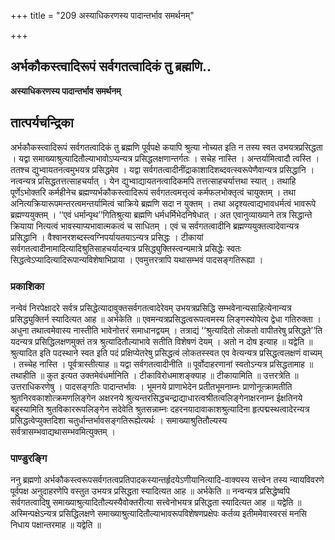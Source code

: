 +++
title = "209 अस्याधिकरणस्य पादान्तर्भाव समर्थनम्"

+++


## अर्भकौकस्त्वादिरूपं सर्वगतत्वादिकं तु ब्रह्मणि..

**अस्याधिकरणस्य पादान्तर्भाव समर्थनम्**

## **तात्पर्यचन्द्रिका**

अर्भकौकस्त्वादिरूपं सर्वगतत्वादिकं तु ब्रह्मणि पूर्वपक्षे कयापि श्रुत्या नोच्यत इति न तस्य स्वत उभयत्रप्रसिद्धता । यद्वा समाख्याश्रुत्यादितौल्याभावोऽप्यन्यत्र प्रसिद्धलक्षणान्तर्गतः । सचेह नास्ति । अन्तर्यामित्वादौ त्वस्ति । ततश्च द्युभ्वायतनत्वमुभयत्र प्रसिद्धमेव । यद्वा सर्वगतत्वादीनींद्राकाशादिशब्दवत्स्वरूपेणैवान्यत्र प्रसिद्धानि । नत्वन्यत्र प्रसिद्धतत्तत्साहचर्यात् । येन द्युभ्वाद्यायतनत्वादिकमपि तत्तत्साहचर्यात्तथा स्यात् । तथाहि पूर्णेऽभोक्तरि कर्महीनेच ब्रह्मण्यर्भकौकस्त्वादिरूपं सर्वगतत्वमत्तृत्वं कर्मफलभोक्तृत्वं चायुक्तम् । तथा अनित्यक्रियारूपमन्तरत्वमन्तर्यामित्वं चाक्रिये ब्रह्मणि सदा न युक्तम् । तथा अदृश्यत्वाद्यभावधर्मत्वं भावरूपे ब्रह्मण्ययुक्तम् । ‘‘एवं धर्मान्पृथ’’गितिश्रुत्या ब्रह्मणि धर्मधर्मिभेदनिषेधात् । अत एवानुव्याख्याने तत्र सिद्धान्ते क्रियाया नित्यत्वं भावस्याप्यभावात्मकत्वं च साधितम् । एवं च सर्वगतत्वादीनि ब्रह्मण्ययुक्तत्वादेवान्यत्र प्रसिद्धानि । वैश्वानरशब्दस्त्वग्निपर्यायतयाऽन्यत्र प्रसिद्धः । टीकायां सर्वगतत्वादीनामादित्यादिश्रुतिसाहचर्यादन्यत्र प्रसिद्ध्युक्तिस्त्वन्यमात्रे प्रसिद्धेः स्वतः सिद्धत्वेऽप्यादित्यादिरूपान्यविशेषाभिप्राया । एवमुत्तरत्रापि यथासम्भवं पादसङ्गतिरूह्या ।

### **प्रकाशिका**

नन्वेवं निरपेक्षादरे सर्वत्र प्रसिद्धेत्यादावुक्तसर्वगतत्वादेरेवम् उभयत्रप्रसिद्धि सम्भवेनान्यसाहित्येनान्यत्र प्रसिद्ध्युक्तिर्न स्यादित्यत आह ॥ अर्भकेति ॥ एवमन्यत्रप्रसिद्धत्वरूपत्वमस्य लिङ्गस्योपेत्य द्वेधा गतिरुक्ता । अधुना तथात्वमेवास्य नास्तीति भावेनोत्तरं समाधानद्वयम् । तत्राद्यं ‘‘श्रुत्यादितो लोकतो वापीतरेषु प्रसिद्धते’’ति यदन्यत्र प्रसिद्धिलक्षणमुक्तं तत्र श्रुत्यादितौल्याभावे सतीति विशेषणं देयम् । अतो न दोष इत्याह ॥ यद्वेति ॥ श्रुत्यादित इति पदस्थाने स्वत इति पदं प्रक्षिप्येतरेषु प्रसिद्धत्वं लोकतस्स्वत एव वेत्यन्यत्र प्रसिद्धत्वलक्षणं वाच्यम् । तच्चेह नास्ति । पूर्वत्रास्तीत्याह ॥ यद्वा सर्वगतत्वादीनीति ॥ पूर्वोदाहरणानां स्वतोऽन्यत्र प्रसिद्धतामाह ॥ तथाहीति ॥ कुत इत्यत उक्तमेवंधर्मानिति । टीकाविरोधमाशङ्क्याह ॥ टीकायामिति ॥ उत्तरत्रेति ॥ उत्तराधिकरणेषु । पादसङ्गतिः पादान्तर्भावः । भूमनये प्राणाभेदेन प्रतीतभूमनाम्नः प्राणोनूत्क्रामतीति श्रुतनिरवकाशोत्क्रमणलिङ्गेन अक्षरनये श्रुत्यन्तरसिद्धचन्द्राद्याधारत्वश्रीतत्वलिङ्गेनाक्षरनाम्न ईक्षतिनये बहुस्यामिति श्रुतविकाररूपलिङ्गेन सदेवेति श्रुतसन्नाम्नः दहरनयादावाकाशश्रुत्यादिना हृत्पद्मस्थत्वादेरन्यत्र प्रसिद्धत्वेप्युक्तदिशा चतुर्धान्तर्भावसङ्गतिरूह्येत्यर्थः । समाख्याश्रुतितौल्यस्य सर्वत्रासम्भवाद्यथासम्भवमित्युक्तम् ।

### **पाण्डुरङ्गि**

ननु ब्रह्मणो अर्भकौकस्त्वरूपसर्वगतत्वप्रतिपादकस्यान्तर्हृदयेऽणीयानित्यादि-वाक्यस्य सत्त्वेन तस्य न्यायविवरणे पूर्वपक्ष अनुदाहरणेपि वस्तुत उभयत्र प्रसिद्धता स्यादित्यत आह ॥ अर्भकेति ॥ नन्वन्यत्र प्रसिद्धेष्वपि सर्वगतत्वादिषु समाख्याश्रुत्यादितौल्यस्यैवोक्तरीत्या सत्त्वेनोभयत्र प्रसिद्धता स्यादित्यत आह ॥ यद्वेति ॥ अस्मिन्पक्षेऽन्यत्र प्रसिद्धिलक्षणे समाख्याश्रुत्यादितौल्याभावरूपविशेषणप्रक्षेपः कर्तव्य इतीममेवास्वरसं मनसि निधाय पक्षान्तरमाह ॥ यद्वेति ॥

